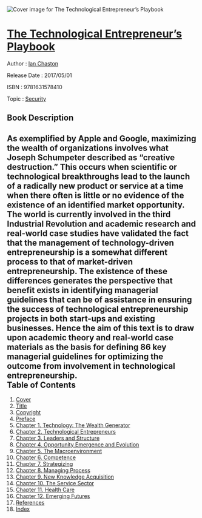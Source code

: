 ![Cover image for The Technological Entrepreneur’s Playbook](https://imgdetail.ebookreading.net/cover/cover/security/EB9781631578410.jpg)

[The Technological Entrepreneur’s Playbook](https://ebookreading.net/view/book/The+Technological+Entrepreneur%E2%80%99s+Playbook-EB9781631578410_1.html "The Technological Entrepreneur’s Playbook")
====================================================================================================================

Author : [Ian Chaston](https://ebookreading.net/search/author/Ian+Chaston)

Release Date : 2017/05/01

ISBN : 9781631578410

Topic : [Security](https://ebookreading.net/search/category/security)

Book Description
-----------------

As exemplified by Apple and Google, maximizing the wealth of organizations involves what Joseph Schumpeter described as &#8220;creative destruction.&#8221; This occurs when scientific or technological breakthroughs lead to the launch of a radically new product or service at a time when there often is little or no evidence of the existence of an identified market opportunity. The world is currently involved in the third Industrial Revolution and academic research and real-world case studies have validated the fact that the management of technology-driven entrepreneurship is a somewhat different process to that of market-driven entrepreneurship. The existence of these differences generates the perspective that benefit exists in identifying managerial guidelines that can be of assistance in ensuring the success of technological entrepreneurship projects in both start-ups and existing businesses. Hence the aim of this text is to draw upon academic theory and real-world case materials as the basis for defining 86 key managerial guidelines for optimizing the outcome from involvement in technological entrepreneurship.              
Table of Contents
-----------------

1. [Cover](https://ebookreading.net/view/book/The+Technological+Entrepreneur%E2%80%99s+Playbook-EB9781631578410_1.html)
1. [Title](https://ebookreading.net/view/book/The+Technological+Entrepreneur%E2%80%99s+Playbook-EB9781631578410_4.html)
1. [Copyright](https://ebookreading.net/view/book/The+Technological+Entrepreneur%E2%80%99s+Playbook-EB9781631578410_5.html)
1. [Preface](https://ebookreading.net/view/book/The+Technological+Entrepreneur%E2%80%99s+Playbook-EB9781631578410_7.html)
1. [Chapter 1. Technology: The Wealth Generator](https://ebookreading.net/view/book/The+Technological+Entrepreneur%E2%80%99s+Playbook-EB9781631578410_8.html)
1. [Chapter 2. Technological Entrepreneurs](https://ebookreading.net/view/book/The+Technological+Entrepreneur%E2%80%99s+Playbook-EB9781631578410_9.html)
1. [Chapter 3. Leaders and Structure](https://ebookreading.net/view/book/The+Technological+Entrepreneur%E2%80%99s+Playbook-EB9781631578410_10.html)
1. [Chapter 4. Opportunity Emergence and Evolution](https://ebookreading.net/view/book/The+Technological+Entrepreneur%E2%80%99s+Playbook-EB9781631578410_11.html)
1. [Chapter 5. The Macroenvironment](https://ebookreading.net/view/book/The+Technological+Entrepreneur%E2%80%99s+Playbook-EB9781631578410_12.html)
1. [Chapter 6. Competence](https://ebookreading.net/view/book/The+Technological+Entrepreneur%E2%80%99s+Playbook-EB9781631578410_13.html)
1. [Chapter 7. Strategizing](https://ebookreading.net/view/book/The+Technological+Entrepreneur%E2%80%99s+Playbook-EB9781631578410_14.html)
1. [Chapter 8. Managing Process](https://ebookreading.net/view/book/The+Technological+Entrepreneur%E2%80%99s+Playbook-EB9781631578410_16.html)
1. [Chapter 9. New Knowledge Acquisition](https://ebookreading.net/view/book/The+Technological+Entrepreneur%E2%80%99s+Playbook-EB9781631578410_0.html)
1. [Chapter 10. The Service Sector](https://ebookreading.net/view/book/The+Technological+Entrepreneur%E2%80%99s+Playbook-EB9781631578410_17.html)
1. [Chapter 11. Health Care](https://ebookreading.net/view/book/The+Technological+Entrepreneur%E2%80%99s+Playbook-EB9781631578410_18.html)
1. [Chapter 12. Emerging Futures](https://ebookreading.net/view/book/The+Technological+Entrepreneur%E2%80%99s+Playbook-EB9781631578410_19.html)
1. [References](https://ebookreading.net/view/book/The+Technological+Entrepreneur%E2%80%99s+Playbook-EB9781631578410_20.html)
1. [Index](https://ebookreading.net/view/book/The+Technological+Entrepreneur%E2%80%99s+Playbook-EB9781631578410_21.html)
